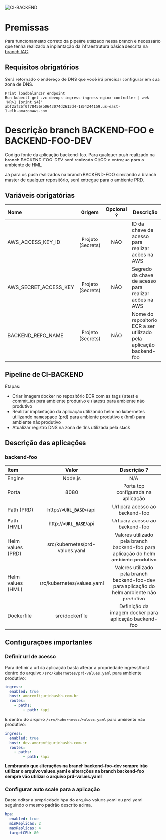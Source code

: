 ![CI-BACKEND](https://github.com/danielsantosdfs13/devops/workflows/CI-BACKEND/badge.svg?branch=backend-foo)

# Premissas 

Para funcionamento correto da pipeline utilizado nessa branch é necessário que tenha realizado a inplantação da infraestrutura básica descrita na [branch IAC](https://github.com/danielsantosdfs13/devops/tree/iac).

## Requisitos obrigatórios

Será retornado o endereço de DNS que você irá precisar configurar em sua zona de DNS.

```
Print loadbalancer endpoint
Run kubectl get svc devops-ingress-ingress-nginx-controller | awk 'NR>1 {print $4}'
abf2af26f0f784567b0643074d2613d4-1804244159.us-east-1.elb.amazonaws.com
```
# Descrição branch BACKEND-FOO e BACKEND-FOO-DEV

Codigo fonte da aplicação backend-foo. Para qualquer push realizado na branch BACKEND-FOO-DEV será realizado CI/CD e entregue para o ambiente de HML.

Já para os push realizados na branch BACKEND-FOO simulando a branch master de qualquer repositório, será entregue para o ambiente PRD.

## Variáveis obrigatórias

| Nome                    | Origem  | Opcional ? | Descrição                                                                                     |
| :-------------------    | :-----: | :--------: | --------------------------------------------------------------------------------------------- |
| AWS_ACCESS_KEY_ID       |  Projeto (Secrets)   |    NÃO     | ID da chave de acesso para realizar acões na AWS                                 |
| AWS_SECRET_ACCESS_KEY   |  Projeto (Secrets)   |    NÃO     | Segredo da chave de acesso para realizar acões na AWS                            |
| BACKEND_REPO_NAME       |  Projeto (Secrets)   |    NÃO     | Nome do repositorio ECR a ser utilizado pela aplicação backend-foo               |

## Pipeline de CI-BACKEND

Etapas: 
- Criar imagem docker no repositório ECR com as tags (latest e commit_id) para ambiente produtivo e (latest) para ambiente não produtivo
- Realizar implantação da aplicação utilizando helm no kubernetes utilizando namespace (prd) para ambiente produtivo e (hml) para ambiente não produtivo
- Atualizar registro DNS na zona de dns utilizada pela stack

## Descrição das aplicações

### backend-foo

| Item                  | Valor                                                 | Descrição ?                                                                                    |
| :-------------------  | :-----:                                               | :--------:                                                                                     |
| Engine                |  Node.js                                              |    N/A                                                                                         |
| Porta                 |  8080                                                 |    Porta tcp configurada na aplicação                                                          |
| Path (PRD)            |  http://**`<URL_BASE>`**/api                          |    Url para acesso ao backend-foo                                                              |
| Path (HML)            |  http://**`<URL_BASE`**/api                           |    Url para acesso ao backend-foo                                                              |
| Helm values (PRD)     |  src/kubernetes/prd-values.yaml                       |    Valores utilizado pela branch backend-foo para aplicação do helm ambiente produtivo         |
| Helm values (HML)     |  src/kubernetes/values.yaml                           |    Valores utilizado pela branch backend-foo-dev para aplicação do helm ambiente não produtivo |
| Dockerfile            |  src/dockerfile                                       |    Definição da imagem docker para aplicação backend-foo                                       |

## Configurações importantes

### Definir url de acesso 

Para definir a url da aplicação basta alterar a propriedade ingress/host dentro do arquivo  `/src/kubernetes/prd-values.yaml` para ambiente produtivo:

```yaml
ingress:
  enabled: true
  host: amoremfigurinhasbh.com.br
  routes: 
    - paths:
        - path: /api
```

E dentro do arquivo `/src/kubernetes/values.yaml` para ambiente não produtivo:

```yaml
ingress:
  enabled: true
  host: dev.amoremfigurinhasbh.com.br
  routes: 
    - paths:
        - path: /api
```
**Lembrando que alterações na branch backend-foo-dev sempre irão utilizar o arquivo values.yaml e alterações na branch backend-foo sempre vão utilizar o arquivo prd-values.yaml**

### Configurar auto scale para a aplicação

Basta editar a propriedade hpa do arquivo values.yaml ou prd-yaml seguindo o mesmo padrão descrito acima.

```yaml
hpa:
  enabled: true
  minReplicas: 2
  maxReplicas: 4
  targetCPU: 80
```
